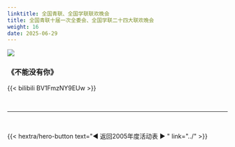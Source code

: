 ```yaml
---
linktitle: 全国青联、全国学联联欢晚会
title: 全国青联十届一次全委会、全国学联二十四大联欢晚会
weight: 16
date: 2025-06-29
---
```


![](http://image2.sina.com.cn/dy/o/2005-07-25/1122277616_vUaWpD.jpg)

### 《不能没有你》

{{< bilibili BV1FmzNY9EUw >}}


<br>
<hr>
<br>


{{< hextra/hero-button text="◀ 返回2005年度活动表 ▶ " link="../" >}}